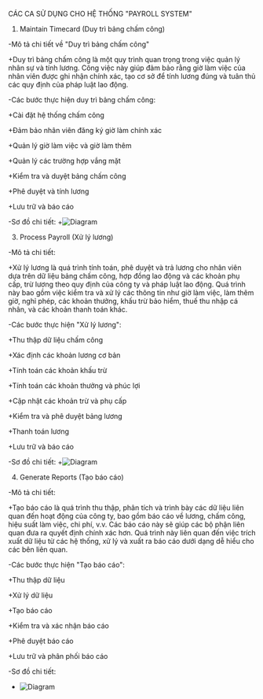 CÁC CA SỬ DỤNG CHO HỆ THỐNG "PAYROLL SYSTEM"
1. Maintain Timecard (Duy trì bảng chấm công)

-Mô tả chi tiết về "Duy trì bảng chấm công"

+Duy trì bảng chấm công là một quy trình quan trọng trong việc quản lý nhân sự và tính lương. Công việc này giúp đảm bảo rằng giờ làm việc của nhân viên được ghi nhận chính xác, tạo cơ sở để tính lương đúng và tuân thủ các quy định của pháp luật lao động.

-Các bước thực hiện duy trì bảng chấm công:

+Cài đặt hệ thống chấm công

+Đảm bảo nhân viên đăng ký giờ làm chính xác

+Quản lý giờ làm việc và giờ làm thêm

+Quản lý các trường hợp vắng mặt

+Kiểm tra và duyệt bảng chấm công

+Phê duyệt và tính lương

+Lưu trữ và báo cáo

-Sơ đồ chi tiết:
+![Diagram](https://www.planttext.com/api/plantuml/png/Z9J1IiD048RlUOgX9mLz0I5Ih491ARND2yGa987i9gIRG8xYGJpsw46e5WyMIXK48Q5uMEbxx1Fu2iucLPgQbDp2yl__V3Cxc-_iiprYUiWYuYcwmVmGpaZW-ObbWJu2YmIAHPdB4cXrHNOBcYEoCRMXuuZqcK27lrEx9PMQIwoE7fh3PCGiycSw4Tazz54yfz1p-1E5eSZUSaTtK1sjyJbru6BrkdfSP_Vr9FGzRnsjgEewAdRvZ89He1WI1LHLGMOuFDu2WgDVv48NyudVJ1dgofO0BTs1b65N0L3P70DJP0lmN6maAX7bkETuVaE0XNgjJf9ZQXLE0tSTeXQAT0gnoAvt0rv6gAFWyINOA7d0hmd1-QBQQ4QsOMCEdv7QeKNOgu7bW_-MBP9Of0iK4v5-i6OG9STUpyQDkeF0uI_10U1oaVq6L8WYhuEvj1INmvr62Kw4mPLaj9lUtmvN0vwgMbzZFWMpYCt1QbTn9sdfNPMhrgvfgNGve2fnawkw4xmyOFcJzuedhoXjYvhoV_G3003__mC0)

3. Process Payroll (Xử lý lương)

-Mô tả chi tiết:

+Xử lý lương là quá trình tính toán, phê duyệt và trả lương cho nhân viên dựa trên dữ liệu bảng chấm công, hợp đồng lao động và các khoản phụ cấp, trừ lương theo quy định của công ty và pháp luật lao động. Quá trình này bao gồm việc kiểm tra và xử lý các thông tin như giờ làm việc, làm thêm giờ, nghỉ phép, các khoản thưởng, khấu trừ bảo hiểm, thuế thu nhập cá nhân, và các khoản thanh toán khác.

-Các bước thực hiện "Xử lý lương":

+Thu thập dữ liệu chấm công

+Xác định các khoản lương cơ bản

+Tính toán các khoản khấu trừ

+Tính toán các khoản thưởng và phúc lợi

+Cập nhật các khoản trừ và phụ cấp

+Kiểm tra và phê duyệt bảng lương

+Thanh toán lương

+Lưu trữ và báo cáo

-Sơ đồ chi tiết:
+![Diagram](https://www.planttext.com/api/plantuml/png/Z5InQkD04Etr5KFgv0S2FaBC4SC54n8NQUMrq0fBAoEl0YgF52bIkKmHpefnayCa1rTvYnHh_1_x1VSBDxjhox9aWIi9TjwRzzxCxZ_nTJ7cRiBJA7HSmkC4laUZCCuy3zmnUD78yHWFU0OdRQgMymZQyY_peQF44_Ie4XFcd-ZANX1vRJSPt6LZxaK5w5A95xX1v891byet1dTA_368pcrHLMQ3dbmm2jVhptM-uRvnioGEmmfrrzTq7JdTL5swREWuhHOIfS1ron4CbFY0C43w58ZLJup-Lij1Rt3shI8Spk5AYKM01AQE1mnynBz2AASHF6WgubGmoDAvHMGxHGJ1BisDZS1xcHDOJPHuHgEXDGfadKDVBMTCQqCw9DtplSzVHpt8AOmmmhcjSFR11zXipZKY6w4vux7C6Uf6jKCQcov3xGNZJPJuhOKUsKKpnq0nZyVe5BDDrV9BVu3PEM4F_CLv7alOB6f8yQXcWjFrfnA_qAZDIIu9X4hCWgFIBYr3GNHQPZbMTWDQg_rXma4JxbRYEmpI33U8sy7unQmQ9PSuzY5rVTM5hRHOJUGC-2x0pSLoYq1hMlJrEtHx2DKc7banhQqa0q2WleSePLl6qSFFNPNkYs-1dUw7YQOlyrWlG7nm0QqnirLckNXPp46NErSDRAN-bLYT2uyDzDFv7m00__y30000)

4. Generate Reports (Tạo báo cáo)

-Mô tả chi tiết:

+Tạo báo cáo là quá trình thu thập, phân tích và trình bày các dữ liệu liên quan đến hoạt động của công ty, bao gồm báo cáo về lương, chấm công, hiệu suất làm việc, chi phí, v.v. Các báo cáo này sẽ giúp các bộ phận liên quan đưa ra quyết định chính xác hơn. Quá trình này liên quan đến việc trích xuất dữ liệu từ các hệ thống, xử lý và xuất ra báo cáo dưới dạng dễ hiểu cho các bên liên quan.

-Các bước thực hiện "Tạo báo cáo":

+Thu thập dữ liệu

+Xử lý dữ liệu

+Tạo báo cáo

+Kiểm tra và xác nhận báo cáo

+Phê duyệt báo cáo

+Lưu trữ và phân phối báo cáo

-Sơ đồ chi tiết:
+ ![Diagram](https://www.planttext.com/api/plantuml/png/V9InRjim48PtFiN1S_C21Xm4rb03SGhNqP2LeGLBW4GfD5LKSuVE6RlL2Om21OmcG2OJHWO6UGy-GLwXHr9k947kGWs-_x_l_iFvJJsVhIGLiinIGfdC1Gp6Hls0MMnsMmwVOdt7uTAenm7G5KpcXwBFfTdTSvZglVlXWdAwZ0I9k4na1OE9KTyXZ8swvKi8q6kJGQ2V-D9LXqaM1LGiBgkLZB9-KQYtF8RfwyFhkbRDQ2NoDEs8d2i4HcqWDBjr3cEDJu2F4ysZ8XSopFEKaD48tKkGThG25aRzWJJ1dYMCHcGoXvFJ3XaCOOheLQkM-McOxKiwzUY0FaC81QPpN5KtQmtKsqkw458V0cdN7-_LLjcnhupQGght_KE_PuHsGObnCYGfZlB35_tpdtr3tBNoAvIvNdCd-Tf3uRVY5dTj5yViWsJ_i-rKroGVsXct3Hf9fIXF6lANMtqFqdewbdF4-fQ15DGpwpK3xe-X1UYZSxuDYO-UnUxZjCoeN_HTMklgUq7nHmobYSFY76xySM5Kv51uw3MBzMzOb1Lc9nkkbXnl1NSlRBQMl72dMzXpIlhGMvasjCTHPxsEX9n5V67_F_u2003__mC0)
